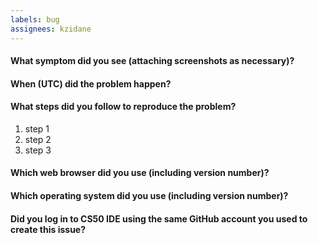 ```yaml
---
labels: bug
assignees: kzidane
---
```


#### What symptom did you see (attaching screenshots as necessary)?

#### When (UTC) did the problem happen?

#### What steps did you follow to reproduce the problem?
1. step 1
1. step 2
1. step 3

#### Which web browser did you use (including version number)?

#### Which operating system did you use (including version number)?

#### Did you log in to CS50 IDE using the same GitHub account you used to create this issue?
